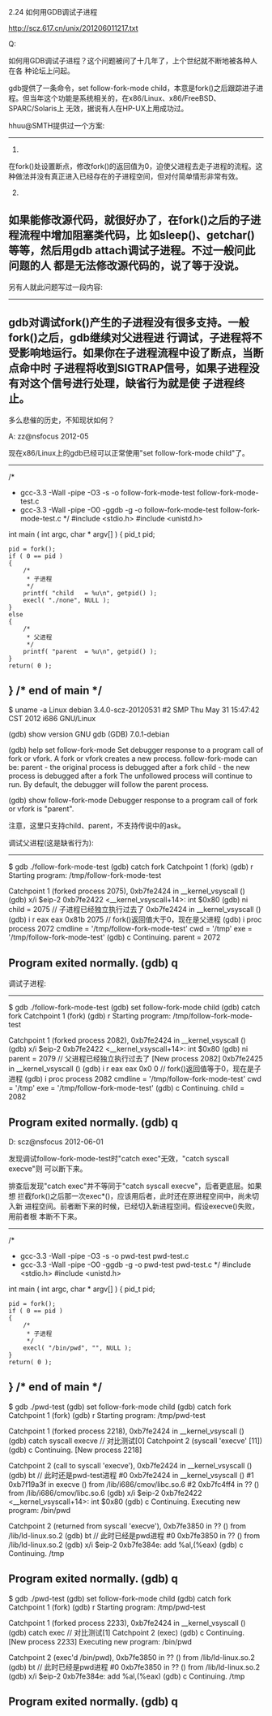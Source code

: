 2.24 如何用GDB调试子进程

http://scz.617.cn/unix/201206011217.txt

Q:

如何用GDB调试子进程？这个问题被问了十几年了，上个世纪就不断地被各种人在各
种论坛上问起。

gdb提供了一条命令，set follow-fork-mode child，本意是fork()之后跟踪进子进
程。但当年这个功能是系统相关的，在x86/Linux、x86/FreeBSD、SPARC/Solaris上
无效，据说有人在HP-UX上用成功过。

hhuu@SMTH提供过一个方案:

--------------------------------------------------------------------------
1)

在fork()处设置断点，修改fork()的返回值为0，迫使父进程去走子进程的流程。这
种做法并没有真正进入已经存在的子进程空间，但对付简单情形非常有效。

2)

如果能修改源代码，就很好办了，在fork()之后的子进程流程中增加阻塞类代码，比
如sleep()、getchar()等等，然后用gdb attach调试子进程。不过一般问此问题的人
都是无法修改源代码的，说了等于没说。
--------------------------------------------------------------------------

另有人就此问题写过一段内容:

--------------------------------------------------------------------------
gdb对调试fork()产生的子进程没有很多支持。一般fork()之后，gdb继续对父进程进
行调试，子进程将不受影响地运行。如果你在子进程流程中设了断点，当断点命中时
子进程将收到SIGTRAP信号，如果子进程没有对这个信号进行处理，缺省行为就是使
子进程终止。
--------------------------------------------------------------------------

多么悲催的历史，不知现状如何？

A: zz@nsfocus 2012-05

现在x86/Linux上的gdb已经可以正常使用"set follow-fork-mode child"了。

--------------------------------------------------------------------------
/*
 * gcc-3.3 -Wall -pipe -O3 -s -o follow-fork-mode-test follow-fork-mode-test.c
 * gcc-3.3 -Wall -pipe -O0 -ggdb -g -o follow-fork-mode-test follow-fork-mode-test.c
 */
#include <stdio.h>
#include <unistd.h>

int main ( int argc, char * argv[] )
{
    pid_t   pid;

    pid = fork();
    if ( 0 == pid )
    {
        /*
         * 子进程
         */
        printf( "child   = %u\n", getpid() );
        execl( "./none", NULL );
    }
    else
    {
        /*
         * 父进程
         */
        printf( "parent  = %u\n", getpid() );
    }
    return( 0 );
}  /* end of main */
--------------------------------------------------------------------------

$ uname -a
Linux debian 3.4.0-scz-20120531 #2 SMP Thu May 31 15:47:42 CST 2012 i686 GNU/Linux

(gdb) show version
GNU gdb (GDB) 7.0.1-debian

(gdb) help set follow-fork-mode
Set debugger response to a program call of fork or vfork.
A fork or vfork creates a new process.  follow-fork-mode can be:
  parent  - the original process is debugged after a fork
  child   - the new process is debugged after a fork
The unfollowed process will continue to run.
By default, the debugger will follow the parent process.

(gdb) show follow-fork-mode
Debugger response to a program call of fork or vfork is "parent".

注意，这里只支持child、parent，不支持传说中的ask。

调试父进程(这是缺省行为):

--------------------------------------------------------------------------
$ gdb ./follow-fork-mode-test
(gdb) catch fork
Catchpoint 1 (fork)
(gdb) r
Starting program: /tmp/follow-fork-mode-test

Catchpoint 1 (forked process 2075), 0xb7fe2424 in __kernel_vsyscall ()
(gdb) x/i $eip-2
0xb7fe2422 <__kernel_vsyscall+14>:      int    $0x80
(gdb) ni
child   = 2075                      // 子进程已经独立执行过去了
0xb7fe2424 in __kernel_vsyscall ()
(gdb) i r eax
eax            0x81b    2075        // fork()返回值大于0，现在是父进程
(gdb) i proc
process 2072
cmdline = '/tmp/follow-fork-mode-test'
cwd = '/tmp'
exe = '/tmp/follow-fork-mode-test'
(gdb) c
Continuing.
parent  = 2072

Program exited normally.
(gdb) q
--------------------------------------------------------------------------

调试子进程:

--------------------------------------------------------------------------
$ gdb ./follow-fork-mode-test
(gdb) set follow-fork-mode child
(gdb) catch fork
Catchpoint 1 (fork)
(gdb) r
Starting program: /tmp/follow-fork-mode-test

Catchpoint 1 (forked process 2082), 0xb7fe2424 in __kernel_vsyscall ()
(gdb) x/i $eip-2
0xb7fe2422 <__kernel_vsyscall+14>:      int    $0x80
(gdb) ni
parent  = 2079                      // 父进程已经独立执行过去了
[New process 2082]
0xb7fe2425 in __kernel_vsyscall ()
(gdb) i r eax
eax            0x0      0           // fork()返回值等于0，现在是子进程
(gdb) i proc
process 2082
cmdline = '/tmp/follow-fork-mode-test'
cwd = '/tmp'
exe = '/tmp/follow-fork-mode-test'
(gdb) c
Continuing.
child   = 2082

Program exited normally.
(gdb) q
--------------------------------------------------------------------------

D: scz@nsfocus 2012-06-01

发现调试follow-fork-mode-test时"catch exec"无效，"catch syscall execve"则
可以断下来。

排查后发现"catch exec"并不等同于"catch syscall execve"，后者更底层。如果想
拦截fork()之后那一次exec*()，应该用后者，此时还在原进程空间中，尚未切入新
进程空间。前者断下来的时候，已经切入新进程空间。假设execve()失败，用前者根
本断不下来。

--------------------------------------------------------------------------
/*
 * gcc-3.3 -Wall -pipe -O3 -s -o pwd-test pwd-test.c
 * gcc-3.3 -Wall -pipe -O0 -ggdb -g -o pwd-test pwd-test.c
 */
#include <stdio.h>
#include <unistd.h>

int main ( int argc, char * argv[] )
{
    pid_t   pid;

    pid = fork();
    if ( 0 == pid )
    {
        /*
         * 子进程
         */
        execl( "/bin/pwd", "", NULL );
    }
    return( 0 );
}  /* end of main */
--------------------------------------------------------------------------
$ gdb ./pwd-test
(gdb) set follow-fork-mode child
(gdb) catch fork
Catchpoint 1 (fork)
(gdb) r
Starting program: /tmp/pwd-test

Catchpoint 1 (forked process 2218), 0xb7fe2424 in __kernel_vsyscall ()
(gdb) catch syscall execve  // 对比测试[0]
Catchpoint 2 (syscall 'execve' [11])
(gdb) c
Continuing.
[New process 2218]

Catchpoint 2 (call to syscall 'execve'), 0xb7fe2424 in __kernel_vsyscall ()
(gdb) bt                    // 此时还是pwd-test进程
#0  0xb7fe2424 in __kernel_vsyscall ()
#1  0xb7f19a3f in execve () from /lib/i686/cmov/libc.so.6
#2  0xb7fc4ff4 in ?? () from /lib/i686/cmov/libc.so.6
(gdb) x/i $eip-2
0xb7fe2422 <__kernel_vsyscall+14>:      int    $0x80
(gdb) c
Continuing.
Executing new program: /bin/pwd

Catchpoint 2 (returned from syscall 'execve'), 0xb7fe3850 in ?? () from /lib/ld-linux.so.2
(gdb) bt                    // 此时已经是pwd进程
#0  0xb7fe3850 in ?? () from /lib/ld-linux.so.2
(gdb) x/i $eip-2
0xb7fe384e:     add    %al,(%eax)
(gdb) c
Continuing.
/tmp

Program exited normally.
(gdb) q
--------------------------------------------------------------------------
$ gdb ./pwd-test
(gdb) set follow-fork-mode child
(gdb) catch fork
Catchpoint 1 (fork)
(gdb) r
Starting program: /tmp/pwd-test

Catchpoint 1 (forked process 2233), 0xb7fe2424 in __kernel_vsyscall ()
(gdb) catch exec            // 对比测试[1]
Catchpoint 2 (exec)
(gdb) c
Continuing.
[New process 2233]
Executing new program: /bin/pwd

Catchpoint 2 (exec'd /bin/pwd), 0xb7fe3850 in ?? () from /lib/ld-linux.so.2
(gdb) bt                    // 此时已经是pwd进程
#0  0xb7fe3850 in ?? () from /lib/ld-linux.so.2
(gdb) x/i $eip-2
0xb7fe384e:     add    %al,(%eax)
(gdb) c
Continuing.
/tmp

Program exited normally.
(gdb) q
--------------------------------------------------------------------------
